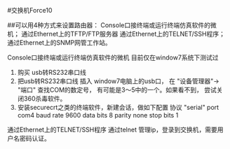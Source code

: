 #交换机Force10

##可以用4种方式来设置路由器：
Console口接终端或运行终端仿真软件的微机；
通过Ethernet上的TFTP/FTP服务器
通过Ethernet上的TELNET/SSH程序；
通过Ethernet上的SNMP网管工作站。

Console口接终端或运行终端仿真软件的微机
目前仅在window7系统下测试过

1. 购买 usb转RS232串口线
2. 把usb转RS232串口线 插入 window7电脑上的usb口， 在 "设备管理器"-> "端口" 查找COM的数定号， 有可能是3～5中的一个。如果看不到， 尝试关闭360杀毒软件。
3. 安装securecrt之类的终端软件，新建会话，做如下配置
协议 "serial" 
port com4
baud rate 9600
data bits 8
parity none
stop bits 1


通过Ethernet上的TELNET/SSH程序
通过telnet 管理ip，登录到交换机，需要用户名密码认证。
